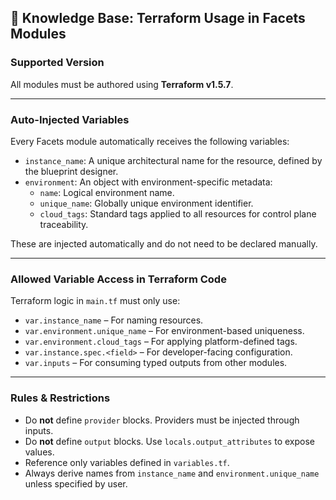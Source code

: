 ## 📘 Knowledge Base: Terraform Usage in Facets Modules

### Supported Version

All modules must be authored using **Terraform v1.5.7**.

---

### Auto-Injected Variables

Every Facets module automatically receives the following variables:

- `instance_name`: A unique architectural name for the resource, defined by the blueprint designer.
- `environment`: An object with environment-specific metadata:
  - `name`: Logical environment name.
  - `unique_name`: Globally unique environment identifier.
  - `cloud_tags`: Standard tags applied to all resources for control plane traceability.

These are injected automatically and do not need to be declared manually.

---

### Allowed Variable Access in Terraform Code

Terraform logic in `main.tf` must only use:

- `var.instance_name` – For naming resources.
- `var.environment.unique_name` – For environment-based uniqueness.
- `var.environment.cloud_tags` – For applying platform-defined tags.
- `var.instance.spec.<field>` – For developer-facing configuration.
- `var.inputs` – For consuming typed outputs from other modules.

---

### Rules & Restrictions

- Do **not** define `provider` blocks. Providers must be injected through inputs.
- Do **not** define `output` blocks. Use `locals.output_attributes` to expose values.
- Reference only variables defined in `variables.tf`.
- Always derive names from `instance_name` and `environment.unique_name` unless specified by user.
